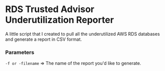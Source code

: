 # RDS Trusted Advisor Underutilization Reporter
A little script that I created to pull all the underutilized AWS RDS databases and generate a report in CSV format.

### Parameters
`-f or -filename` => The name of the report you'd like to generate.